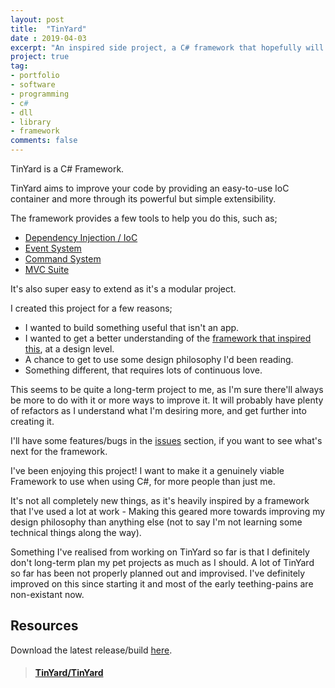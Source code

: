 ```yaml
---
layout: post
title:  "TinYard"
date : 2019-04-03
excerpt: "An inspired side project, a C# framework that hopefully will be useful one day."
project: true
tag:
- portfolio
- software
- programming
- c#
- dll
- library
- framework
comments: false
---
```


<!--
{% capture images %}
	https://kieranbond.github.io/assets/img/portfolio/TinYard/Logo.png
{% endcapture %}
{% include gallery images=images caption="TinYard Logo" %}
-->

TinYard is a C# Framework.

TinYard aims to improve your code by providing an easy-to-use IoC container and more through its powerful but simple extensibility.

The framework provides a few tools to help you do this, such as;

* [Dependency Injection / IoC](https://github.com/TinYard/TinYard#IInjector)
* [Event System](https://github.com/TinYard/TinYard#Event-System-Extension)
* [Command System](https://github.com/TinYard/TinYard#Command-System-Extension)
* [MVC Suite](https://github.com/TinYard/TinYard#MVC-Bundle)

It's also super easy to extend as it's a modular project.

I created this project for a few reasons;

* I wanted to build something useful that isn't an app.
* I wanted to get a better understanding of the <a href="https://github.com/robotlegs-sharp/robotlegs-sharp-framework">framework that inspired this</a>, at a design level.
* A chance to get to use some design philosophy I'd been reading.
* Something different, that requires lots of continuous love.
	
This seems to be quite a long-term project to me, as I'm sure there'll always be more to do with it or more ways to improve it. It will probably have plenty of refactors as I understand what I'm desiring more, and get further into creating it.

I'll have some features/bugs in the <a href="https://github.com/TinYard/TinYard/issues">issues</a> section, if you want to see what's next for the framework.

I've been enjoying this project! I want to make it a genuinely viable Framework to use when using C#, for more people than just me.

It's not all completely new things, as it's heavily inspired by a framework that I've used a lot at work - Making this geared more towards improving my design philosophy than anything else (not to say I'm not learning some technical things along the way).

Something I've realised from working on TinYard so far is that I definitely don't long-term plan my pet projects as much as I should. A lot of TinYard so far has been not properly planned out and improvised. I've definitely improved on this since starting it and most of the early teething-pains are non-existant now.

<!-- 
Logo courtesy of <a href="http://www.jamielaurence.co.uk/">Jamie Laurence</a>.
-->

<h2> Resources </h2>

Download the latest release/build <a href="https://github.com/TinYard/TinYard/releases">here</a>.

<blockquote class="embedly-card" data-card-controls="0"><h4><a href="https://github.com/TinYard/TinYard">TinYard/TinYard</a></h4></blockquote>
<script async src="//cdn.embedly.com/widgets/platform.js" charset="UTF-8"></script>
